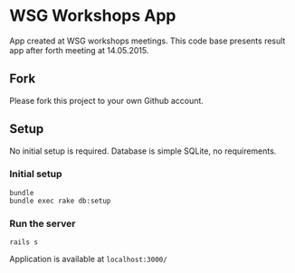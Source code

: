 # WSG Workshops App

App created at WSG workshops meetings. This code base presents result app after forth meeting at 14.05.2015.

## Fork

Please fork this project to your own Github account.

## Setup

No initial setup is required. Database is simple SQLite, no requirements.

### Initial setup
```
bundle
bundle exec rake db:setup
```

### Run the server
```
rails s
```
Application is available at `localhost:3000/`
